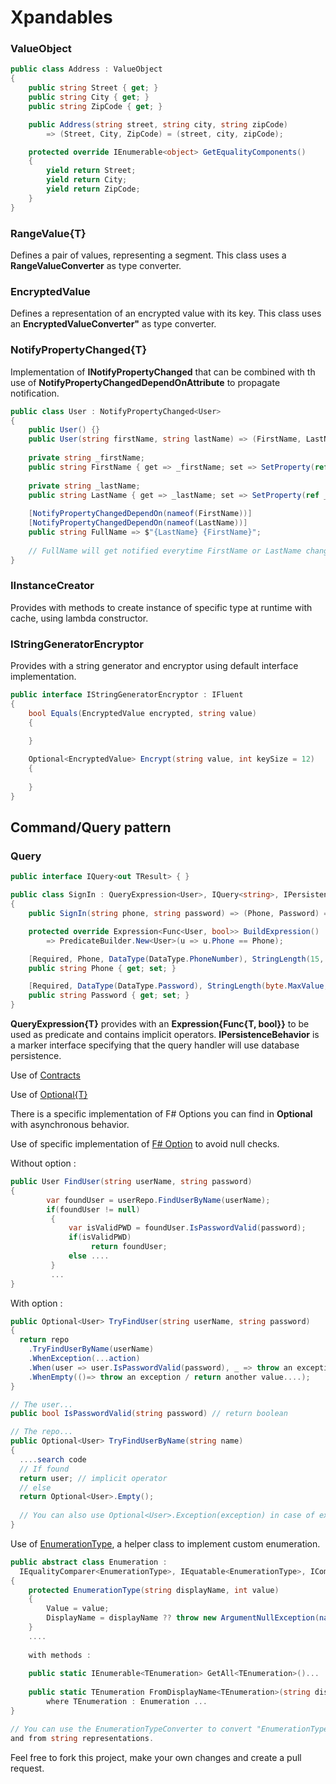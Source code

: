 # Xpandables

### ValueObject

```C#
public class Address : ValueObject
{
    public string Street { get; }
    public string City { get; }
    public string ZipCode { get; }

    public Address(string street, string city, string zipCode)
        => (Street, City, ZipCode) = (street, city, zipCode);

    protected override IEnumerable<object> GetEqualityComponents()
    {
        yield return Street;
        yield return City;
        yield return ZipCode;
    }
}
```

### RangeValue{T}
Defines a pair of values, representing a segment. This class uses a **RangeValueConverter** as type converter.

### EncryptedValue
Defines a representation of an encrypted value with its key. This class uses an **EncryptedValueConverter"** as type converter.

### NotifyPropertyChanged{T}
Implementation of **INotifyPropertyChanged** that can be combined with th use of **NotifyPropertyChangedDependOnAttribute** to propagate notification.

```C#
public class User : NotifyPropertyChanged<User>
{
    public User() {}
    public User(string firstName, string lastName) => (FirstName, LastName) = (firstName, lastName);
    
    private string _firstName;
    public string FirstName { get => _firstName; set => SetProperty(ref _firstName, value); }   
    
    private string _lastName;
    public string LastName { get => _lastName; set => SetProperty(ref _lastName, value); }
    
    [NotifyPropertyChangedDependOn(nameof(FirstName))]
    [NotifyPropertyChangedDependOn(nameof(LastName))]
    public string FullName => $"{LastName} {FirstName}";
    
    // FullName will get notified everytime FirstName or LastName change.
}
```

### IInstanceCreator
Provides with methods to create instance of specific type at runtime with cache, using lambda constructor.

### IStringGeneratorEncryptor
Provides with a string generator and encryptor using default interface implementation.

```C#
public interface IStringGeneratorEncryptor : IFluent
{
    bool Equals(EncryptedValue encrypted, string value)
    {
    
    }

    Optional<EncryptedValue> Encrypt(string value, int keySize = 12)
    {
    
    }
}
```

## Command/Query pattern
### Query
```C#
public interface IQuery<out TResult> { }

public class SignIn : QueryExpression<User>, IQuery<string>, IPersistenceBehavior
{
    public SignIn(string phone, string password) => (Phone, Password) = (phone, password);

    protected override Expression<Func<User, bool>> BuildExpression()
        => PredicateBuilder.New<User>(u => u.Phone == Phone);

    [Required, Phone, DataType(DataType.PhoneNumber), StringLength(15, MinimumLength = 3)]
    public string Phone { get; set; }

    [Required, DataType(DataType.Password), StringLength(byte.MaxValue, MinimumLength = 3)]
    public string Password { get; set; }
}
```
**QueryExpression{T}** provides with an **Expression{Func{T, bool}}** to be used as predicate and contains implicit operators.
**IPersistenceBehavior** is a marker interface specifying that the query handler will use database persistence.

Use of [Contracts](https://github.com/Francescolis/Xpandables/tree/master/Xpandables.Standards/Contracts)

Use of [Optional{T}](https://github.com/Francescolis/Xpandables/tree/master/Xpandables.Standards/Optionals)

There is a specific implementation of F# Options you can find in **Optional<T>** with asynchronous behavior.

Use of specific implementation of [F# Option](https://docs.microsoft.com/fr-fr/dotnet/fsharp/language-reference/options) to avoid null checks.

Without option :

```C#
public User FindUser(string userName, string password)
{
        var foundUser = userRepo.FindUserByName(userName);
        if(foundUser != null)
         {
             var isValidPWD = foundUser.IsPasswordValid(password);
             if(isValidPWD)
                  return foundUser;
             else ....
         }
         ...
}
```
With option :

```C#
public Optional<User> TryFindUser(string userName, string password)
{
  return repo
    .TryFindUserByName(userName)
    .WhenException(...action)
    .When(user => user.IsPasswordValid(password), _ => throw an exception for example...)
    .WhenEmpty(()=> throw an exception / return another value....);
}

// The user...
public bool IsPasswordValid(string password) // return boolean

// The repo...
public Optional<User> TryFindUserByName(string name)
{
  ....search code
  // If found
  return user; // implicit operator
  // else
  return Optional<User>.Empty();
  
  // You can also use Optional<User>.Exception(exception) in case of exception.
}

```

Use of [EnumerationType](https://github.com/Francescolis/Xpandables/tree/master/Xpandables.Standards/Enumerations),
a helper class to implement custom enumeration.

```C#
public abstract class Enumeration :
  IEqualityComparer<EnumerationType>, IEquatable<EnumerationType>, IComparable<EnumerationType>
{
    protected EnumerationType(string displayName, int value)
    {
        Value = value;
        DisplayName = displayName ?? throw new ArgumentNullException(nameof(displayName));
    }
    ....
    
    with methods :
    
    public static IEnumerable<TEnumeration> GetAll<TEnumeration>()...
    
    public static TEnumeration FromDisplayName<TEnumeration>(string displayName)
        where TEnumeration : Enumeration ...        
}

// You can use the EnumerationTypeConverter to convert "EnumerationType" objects to
and from string representations.

```


Feel free to fork this project, make your own changes and create a pull request.

